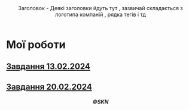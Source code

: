 <!DOCTYPE html>
<html>
  <head>
    <meta charset="utf-8">
    <title>Тема (Зміни назву сторінки)</title>
  </head> 
  <body>
  <header>
      Заголовок - Деякі заголовки йдуть тут , зазвичай складається з логотипа компаній , рядка тегів і тд
  </header>
   <h1>Мої роботи</h1>
   <section>
     <a href="Z13022024.html">  <h2>Завдання 13.02.2024 </h2></a>
     <a href="Z20022024.html">   <h2>Завдання 20.02.2024  </h2></a>
   </section>
  <footer>
      <h5 align="center">&#169SKN</h5>
  </footer>
  </body>
</html>
 
